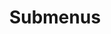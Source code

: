 ---
layout: page
title: Submenus
nav: true
nav_order: 6
dropdown: true
children: 
    - title: Catapult
      permalink: /catapult/
    - title: divider
    - title: Xilinx
      permalink: /xilinx/
---